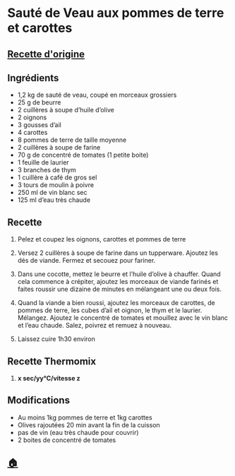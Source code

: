 # Sauté de Veau aux pommes de terre et carottes
## [Recette d'origine](https://www.papillesetpupilles.fr/2016/11/saute-de-veau-facile-aux-pommes-de-terre-et-carottes.html/)

## Ingrédients
- 1,2 kg de sauté de veau, coupé en morceaux grossiers
- 25 g de beurre
- 2 cuillères à soupe d’huile d’olive
- 2 oignons
- 3 gousses d’ail
- 4 carottes
- 8 pommes de terre de taille moyenne
- 2 cuillères à soupe de farine
- 70 g de concentré de tomates (1 petite boite)
- 1 feuille de laurier
- 3 branches de thym
- 1 cuillère à café de gros sel
- 3 tours de moulin à poivre
- 250 ml de vin blanc sec
- 125 ml d’eau très chaude


## Recette
1. Pelez et coupez les oignons, carottes et pommes de terre

2. Versez 2 cuillères à soupe de farine dans un tupperware. Ajoutez les dés de viande. Fermez et secouez pour fariner.

3. Dans une cocotte, mettez le beurre et l’huile d’olive à chauffer. Quand cela commence à crépiter, ajoutez les morceaux de viande farinés et faites roussir une dizaine de minutes en mélangeant une ou deux fois.

4. Quand la viande a bien roussi, ajoutez les morceaux de carottes, de pommes de terre, les cubes d’ail et oignon, le thym et le laurier. Mélangez. Ajoutez le concentré de tomates et mouillez avec le vin blanc et l’eau chaude. Salez, poivrez et remuez à nouveau.

5. Laissez cuire 1h30 environ

## Recette Thermomix
1. **x sec/yy°C/vitesse z**

## Modifications
- Au moins 1kg pommes de terre et 1kg carottes
- Olives rajoutées 20 min avant la fin de la cuisson
- pas de vin (eau très chaude pour couvrir)
- 2 boites de concentré de tomates


## [:house:](/)
